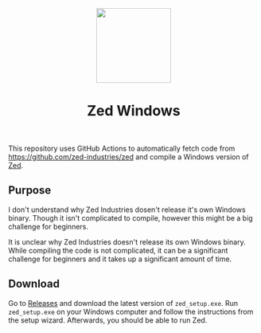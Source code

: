 <div align="center">
  <img src="https://upload.wikimedia.org/wikipedia/commons/1/16/Zed_Editor_Logo.png" width="150" />
  <h1>Zed Windows</h1>
</div>
<br>

This repository uses GitHub Actions to automatically fetch code from https://github.com/zed-industries/zed and compile a Windows version of [Zed](https://zed.dev/).

## Purpose

I don't understand why Zed Industries dosen't release it's own Windows binary. Though it isn't complicated to compile, however this might be a big challenge for beginners.

It is unclear why Zed Industries doesn't release its own Windows binary. While compiling the code is not complicated, it can be a significant challenge for beginners and it takes up a significant amount of time.



## Download

Go to [Releases](https://github.com/TakumiBC/zed-windows/releases) and download the latest version of `zed_setup.exe`. Run `zed_setup.exe` on your Windows computer and follow the instructions from the setup wizard. Afterwards, you should be able to run Zed.







